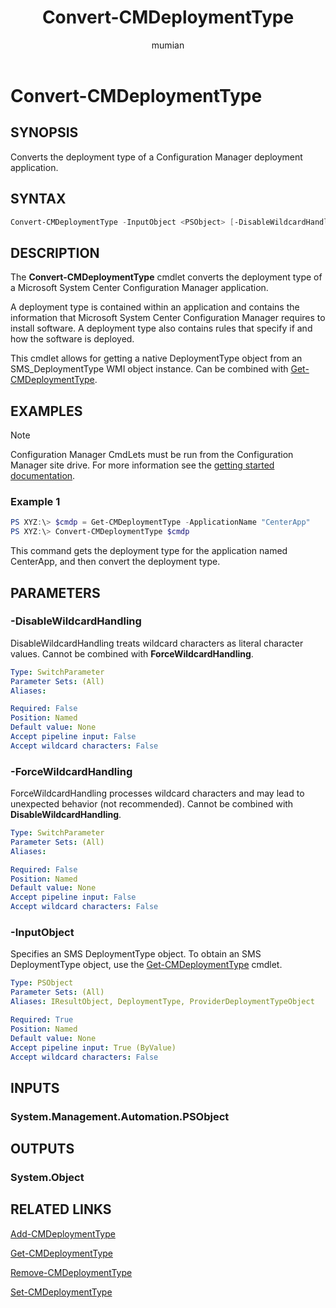 ﻿---
title: Convert-CMDeploymentType
titleSuffix: Configuration Manager
description: Converts the deployment type of a Configuration Manager deployment application.
ms.date: 01/02/2019
ms.prod: configuration-manager
ms.technology: configmgr-other
ms.topic: reference
author: mumian
ms.author: jgao
manager: dougeby

external help file: AdminUI.PS.AppMan.dll-Help.xml
---

# Convert-CMDeploymentType

## SYNOPSIS

Converts the deployment type of a Configuration Manager deployment application.

## SYNTAX

```powershell
Convert-CMDeploymentType -InputObject <PSObject> [-DisableWildcardHandling] [-ForceWildcardHandling]
```

## DESCRIPTION

The **Convert-CMDeploymentType** cmdlet converts the deployment type of a Microsoft System Center Configuration Manager application.

A deployment type is contained within an application and contains the information that Microsoft System Center Configuration Manager requires to install software.
A deployment type also contains rules that specify if and how the software is deployed.

This cmdlet allows for getting a native DeploymentType object from an SMS_DeploymentType WMI object instance. Can be combined with [Get-CMDeploymentType](Get-CMDeploymentType.md).

## EXAMPLES

> [!NOTE]
> Configuration Manager CmdLets must be run from the Configuration Manager site drive.  For more information see the [getting started documentation](https://docs.microsoft.com/en-us/powershell/sccm/overview).


### Example 1

```powershell
PS XYZ:\> $cmdp = Get-CMDeploymentType -ApplicationName "CenterApp"
PS XYZ:\> Convert-CMDeploymentType $cmdp
```

This command gets the deployment type for the application named CenterApp, and then convert the deployment type.

## PARAMETERS

### -DisableWildcardHandling

DisableWildcardHandling treats wildcard characters as literal character values. Cannot be combined with **ForceWildcardHandling**.

```yaml
Type: SwitchParameter
Parameter Sets: (All)
Aliases:

Required: False
Position: Named
Default value: None
Accept pipeline input: False
Accept wildcard characters: False
```

### -ForceWildcardHandling

ForceWildcardHandling processes wildcard characters and may lead to unexpected behavior (not recommended). Cannot be combined with **DisableWildcardHandling**.

```yaml
Type: SwitchParameter
Parameter Sets: (All)
Aliases:

Required: False
Position: Named
Default value: None
Accept pipeline input: False
Accept wildcard characters: False
```

### -InputObject

Specifies an SMS DeploymentType object. To obtain an SMS DeploymentType object, use the [Get-CMDeploymentType](Get-CMDeploymentType.md) cmdlet.

```yaml
Type: PSObject
Parameter Sets: (All)
Aliases: IResultObject, DeploymentType, ProviderDeploymentTypeObject

Required: True
Position: Named
Default value: None
Accept pipeline input: True (ByValue)
Accept wildcard characters: False
```

## INPUTS

### System.Management.Automation.PSObject

## OUTPUTS

### System.Object

## RELATED LINKS

[Add-CMDeploymentType](Add-CMDeploymentType.md)

[Get-CMDeploymentType](Add-CMDeploymentType.md)

[Remove-CMDeploymentType](Remove-CMDeploymentType.md)

[Set-CMDeploymentType](Set-CMDeploymentType.md)
